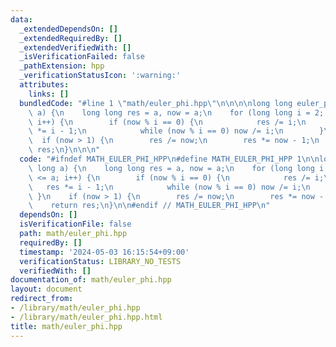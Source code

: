 ```yaml
---
data:
  _extendedDependsOn: []
  _extendedRequiredBy: []
  _extendedVerifiedWith: []
  _isVerificationFailed: false
  _pathExtension: hpp
  _verificationStatusIcon: ':warning:'
  attributes:
    links: []
  bundledCode: "#line 1 \"math/euler_phi.hpp\"\n\n\n\nlong long euler_phi(long long\
    \ a) {\n    long long res = a, now = a;\n    for (long long i = 2; i * i <= a;\
    \ i++) {\n        if (now % i == 0) {\n            res /= i;\n            res\
    \ *= i - 1;\n            while (now % i == 0) now /= i;\n        }\n    }\n  \
    \  if (now > 1) {\n        res /= now;\n        res *= now - 1;\n    }\n    return\
    \ res;\n}\n\n\n"
  code: "#ifndef MATH_EULER_PHI_HPP\n#define MATH_EULER_PHI_HPP 1\n\nlong long euler_phi(long\
    \ long a) {\n    long long res = a, now = a;\n    for (long long i = 2; i * i\
    \ <= a; i++) {\n        if (now % i == 0) {\n            res /= i;\n         \
    \   res *= i - 1;\n            while (now % i == 0) now /= i;\n        }\n   \
    \ }\n    if (now > 1) {\n        res /= now;\n        res *= now - 1;\n    }\n\
    \    return res;\n}\n\n#endif // MATH_EULER_PHI_HPP\n"
  dependsOn: []
  isVerificationFile: false
  path: math/euler_phi.hpp
  requiredBy: []
  timestamp: '2024-05-03 16:15:54+09:00'
  verificationStatus: LIBRARY_NO_TESTS
  verifiedWith: []
documentation_of: math/euler_phi.hpp
layout: document
redirect_from:
- /library/math/euler_phi.hpp
- /library/math/euler_phi.hpp.html
title: math/euler_phi.hpp
---
```

